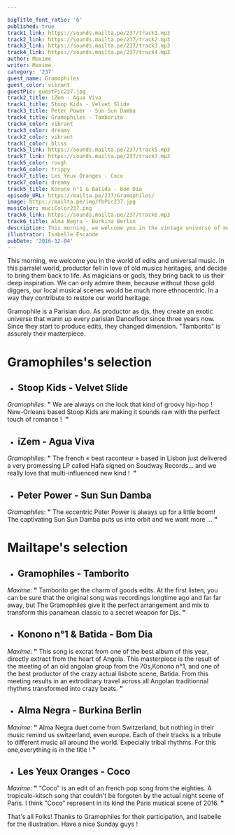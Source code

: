 ```yaml
---

bigTitle_font_ratio: '6'
published: true
track1_link: https://sounds.mailta.pe/237/track1.mp3
track2_link: https://sounds.mailta.pe/237/track2.mp3
track3_link: https://sounds.mailta.pe/237/track3.mp3
track4_link: https://sounds.mailta.pe/237/track4.mp3
author: Maxime
writer: Maxime
category: '237'
guest_name: Gramophiles
guest_color: vibrant
guestPic: guestPic237.jpg
track2_title: iZem - Agua Viva
track1_title: Stoop Kids - Velvet Slide
track3_title: Peter Power - Sun Sun Damba
track4_title: Gramophiles - Tamborito
track4_color: vibrant
track3_color: dreamy
track2_color: vibrant
track1_color: bliss
track5_link: https://sounds.mailta.pe/237/track5.mp3
track7_link: https://sounds.mailta.pe/237/track7.mp3
track5_color: rough
track6_color: trippy
track7_title: Les Yeux Oranges - Coco
track7_color: dreamy
track5_title: Konono n°1 & Batida - Bom Dia
episode_URL: https://mailta.pe/237/Gramophiles/
image: https://mailta.pe/img/fbPic237.jpg
musiColor: muciColor237.png
track6_link: https://sounds.mailta.pe/237/track6.mp3
track6_title: Alma Negra - Burkina Berlin
description: This morning, we welcome you in the vintage universe of music.
illustrator: Isabelle Escande
pubDate: '2016-12-04'
---
```

 This morning, we welcome you in the world of edits and universal music. In this parralel world, productor fell in love of old musics heritages, and decide to bring them back to life. As magicians or gods, they bring back to us their deep inspiration. We can only admire them, because without those gold diggers, our local musical scenes would be much more ethnocentric. In a way they contribute to restore our world heritage.

Gramophile is a Parisian duo. As productor as djs, they create an exotic universe that warm up every parisian Dancefloor since three years now. Since they start to produce edits, they changed dimension. "Tamborito" is assurely their masterpiece.  

# **Gramophiles's selection**

+ ## Stoop Kids - Velvet Slide

_Gramophiles_:  **"**  We are always on the look that kind of groovy hip-hop !  New-Orleans based Stoop Kids are making it sounds raw with the perfect touch of romance !  **"** 

+ ## iZem - Agua Viva
_Gramophiles_: **"** The french « beat raconteur » based in Lisbon just delivered a very promessing LP called Hafa signed on Soudway Records… and we really love that multi-influenced new kind !  **"** 

+ ## Peter Power - Sun Sun Damba
_Gramophiles_:  **"**  The eccentric Peter Power is always up for a little boom!
The captivating Sun Sun Damba puts us into orbit and we want more ...  **"** 

# **Mailtape's selection**

+ ## Gramophiles - Tamborito
_Maxime_:  **"**  Tamborito get the charm of goods edits. At the first listen, you can be sure that the original song was recordings longtime ago and far far away, but The Gramophiles give it the perfect arrangement and mix to transform this panamean classic to a secret weapon for Djs.   **"** 

+ ## Konono n°1 & Batida - Bom Dia
_Maxime_:  **"**  This song is excrat from one of the best album of this year, directly extract from the heart of Angola. This masterpiece is the result of the meeting of an old angolan group from the 70s,Konono n°1, and one of the best productor of the crazy actual lisbote scene, Batida. From this meeting results in an extrodinary travel across all Angolan traditionnal rhythms transformed into crazy beats. **"** 

+ ## Alma Negra - Burkina Berlin
_Maxime_:  **"**  Alma Negra duet come from Switzerland, but nothing in their music remind us switzerland, even europe. Each of their tracks is a tribute to different music all around the world. Expecially tribal rhythms. For this one,everything is in the title !   **"** 

+ ## Les Yeux Oranges - Coco
_Maxime_:  **"**  "Coco" is an edit of an french pop song from the eighties. A tropicalo-kitsch song that couldn't be forgoten by the actual night scene of Paris. I think "Coco" represent in its kind the Paris musical scene of 2016.   **"** 

That's all Folks! Thanks to Gramophiles for their participation, and Isabelle for the illustration. Have a nice Sunday guys ! 
